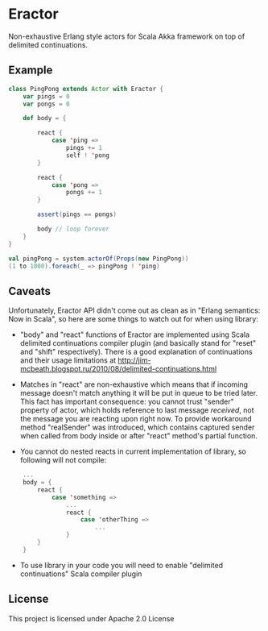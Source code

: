 Eractor
=======

Non-exhaustive Erlang style actors for Scala Akka framework on top of delimited continuations.

## Example

```scala
class PingPong extends Actor with Eractor {
    var pings = 0
    var pongs = 0

    def body = {

        react {
            case 'ping =>
                pings += 1
                self ! 'pong
        }

        react {
            case 'pong =>
                pongs += 1
        }

        assert(pings == pongs)

        body // loop forever
    }
}

val pingPong = system.actorOf(Props(new PingPong))
(1 to 1000).foreach(_ => pingPong ! 'ping)
```

## Caveats

Unfortunately, Eractor API didn't come out as clean
as in "Erlang semantics: Now in Scala", so here are some
things to watch out for when using library:

* "body" and "react" functions of Eractor are implemented
  using Scala delimited continuations compiler plugin (and
  basically stand for "reset" and "shift" respectively).
  There is a good explanation of continuations and their
  usage limitations at http://jim-mcbeath.blogspot.ru/2010/08/delimited-continuations.html

* Matches in "react" are non-exhaustive which means that
  if incoming message doesn't match anything it will
  be put in queue to be tried later. This fact has important
  consequence: you cannot trust "sender" property of actor,
  which holds reference to last message _received_, not the message
  you are reacting upon right now.
  To provide workaround method "realSender" was introduced,
  which contains captured sender when called from body inside or after
  "react" method's partial function.

* You cannot do nested reacts in current implementation
  of library, so following will not compile:

```scala
    ...
    body = {
        react {
            case 'something =>
                ...
                react {
                    case 'otherThing =>
                        ...
                }
        }
    }
```

* To use library in your code you will need to enable "delimited continuations"
  Scala compiler plugin

## License

This project is licensed under Apache 2.0 License
